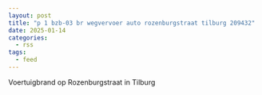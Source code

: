 ```yaml
---
layout: post
title: "p 1 bzb-03 br wegvervoer auto rozenburgstraat tilburg 209432"
date: 2025-01-14
categories: 
  - rss
tags: 
  - feed
---
```


Voertuigbrand op Rozenburgstraat in Tilburg
